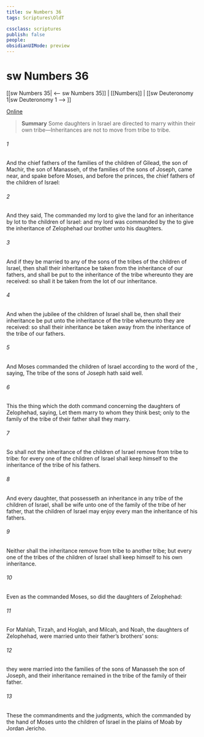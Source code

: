 ```yaml
---
title: sw Numbers 36
tags: Scriptures\OldT

cssclass: scriptures
publish: false
people:
obsidianUIMode: preview
---
```


# sw Numbers 36
[[sw Numbers 35| <-- sw Numbers 35]] | [[Numbers]] | [[sw Deuteronomy 1|sw Deuteronomy 1 --> ]]

[Online](https://churchofjesuschrist.org/study/scriptures/ot/num/36?lang=eng)

> __Summary__
Some daughters in Israel are directed to marry within their own tribe—Inheritances are not to move from tribe to tribe.

###### 1 
And the chief fathers of the families of the children of Gilead, the son of Machir, the son of Manasseh, of the families of the sons of Joseph, came near, and spake before Moses, and before the princes, the chief fathers of the children of Israel:

###### 2 
And they said, The  commanded my lord to give the land for an inheritance by lot to the children of Israel: and my lord was commanded by the  to give the inheritance of Zelophehad our brother unto his daughters.

###### 3 
And if they be married to any of the sons of the  tribes of the children of Israel, then shall their inheritance be taken from the inheritance of our fathers, and shall be put to the inheritance of the tribe whereunto they are received: so shall it be taken from the lot of our inheritance.

###### 4 
And when the jubilee of the children of Israel shall be, then shall their inheritance be put unto the inheritance of the tribe whereunto they are received: so shall their inheritance be taken away from the inheritance of the tribe of our fathers.

###### 5 
And Moses commanded the children of Israel according to the word of the , saying, The tribe of the sons of Joseph hath said well.

###### 6 
This  the thing which the  doth command concerning the daughters of Zelophehad, saying, Let them marry to whom they think best; only to the family of the tribe of their father shall they marry.

###### 7 
So shall not the inheritance of the children of Israel remove from tribe to tribe: for every one of the children of Israel shall keep himself to the inheritance of the tribe of his fathers.

###### 8 
And every daughter, that possesseth an inheritance in any tribe of the children of Israel, shall be wife unto one of the family of the tribe of her father, that the children of Israel may enjoy every man the inheritance of his fathers.

###### 9 
Neither shall the inheritance remove from  tribe to another tribe; but every one of the tribes of the children of Israel shall keep himself to his own inheritance.

###### 10 
Even as the  commanded Moses, so did the daughters of Zelophehad:

###### 11 
For Mahlah, Tirzah, and Hoglah, and Milcah, and Noah, the daughters of Zelophehad, were married unto their father’s brothers’ sons:

###### 12 
 they were married into the families of the sons of Manasseh the son of Joseph, and their inheritance remained in the tribe of the family of their father.

###### 13 
These  the commandments and the judgments, which the  commanded by the hand of Moses unto the children of Israel in the plains of Moab by Jordan  Jericho.

